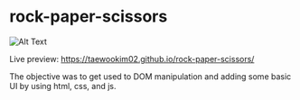 # rock-paper-scissors

![Alt Text](preview.gif)

Live preview: https://taewookim02.github.io/rock-paper-scissors/

The objective was to get used to DOM manipulation and adding some basic UI by using html, css, and js.
